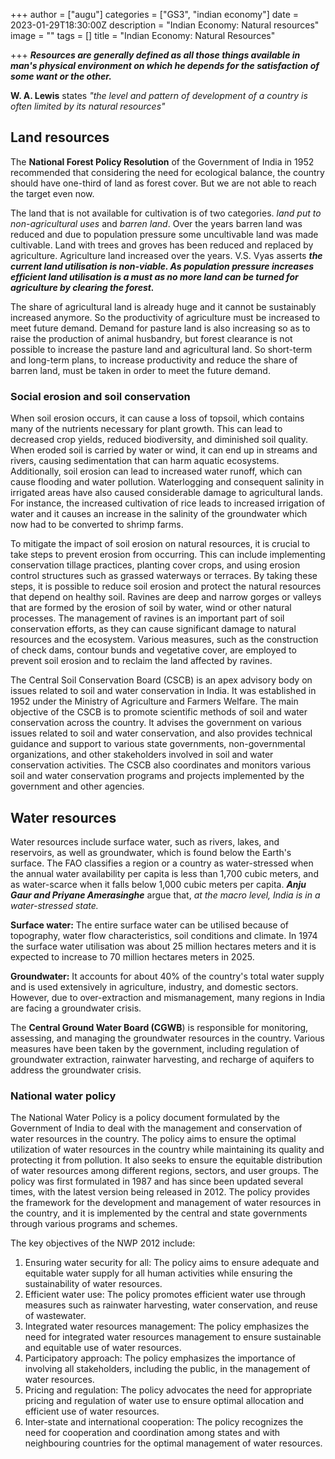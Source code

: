 +++
author = ["augu"]
categories = ["GS3", "indian economy"]
date = 2023-01-29T18:30:00Z
description = "Indian Economy: Natural resources"
image = ""
tags = []
title = "Indian Economy: Natural Resources"

+++
**_Resources are generally defined as all those things available in man's physical environment on which he depends for the satisfaction of some want or the other._**

**W. A. Lewis** states _"the level and pattern of development of a country is often limited by its natural resources"_

## Land resources

The **National Forest Policy Resolution** of the Government of India in 1952 recommended that considering the need for ecological balance, the country should have one-third of land as forest cover. But we are not able to reach the target even now.

The land that is not available for cultivation is of two categories. _land put to non-agricultural uses_ and _barren land_. Over the years barren land was reduced and due to population pressure some uncultivable land was made cultivable. Land with trees and groves has been reduced and replaced by agriculture. Agriculture land increased over the years. V.S. Vyas asserts **_the current land utilisation is non-viable. As population pressure increases efficient land utilisation is a must as no more land can be turned for agriculture by clearing the forest._**

The share of agricultural land is already huge and it cannot be sustainably increased anymore. So the productivity of agriculture must be increased to meet future demand. Demand for pasture land is also increasing so as to raise the production of animal husbandry, but forest clearance is not possible to increase the pasture land and agricultural land. So short-term and long-term plans, to increase productivity and reduce the share of barren land, must be taken in order to meet the future demand.

### Social erosion and soil conservation

When soil erosion occurs, it can cause a loss of topsoil, which contains many of the nutrients necessary for plant growth. This can lead to decreased crop yields, reduced biodiversity, and diminished soil quality. When eroded soil is carried by water or wind, it can end up in streams and rivers, causing sedimentation that can harm aquatic ecosystems. Additionally, soil erosion can lead to increased water runoff, which can cause flooding and water pollution. Waterlogging and consequent salinity in irrigated areas have also caused considerable damage to agricultural lands. For instance, the increased cultivation of rice leads to increased irrigation of water and it causes an increase in the salinity of the groundwater which now had to be converted to shrimp farms.

To mitigate the impact of soil erosion on natural resources, it is crucial to take steps to prevent erosion from occurring. This can include implementing conservation tillage practices, planting cover crops, and using erosion control structures such as grassed waterways or terraces. By taking these steps, it is possible to reduce soil erosion and protect the natural resources that depend on healthy soil. Ravines are deep and narrow gorges or valleys that are formed by the erosion of soil by water, wind or other natural processes. The management of ravines is an important part of soil conservation efforts, as they can cause significant damage to natural resources and the ecosystem. Various measures, such as the construction of check dams, contour bunds and vegetative cover, are employed to prevent soil erosion and to reclaim the land affected by ravines.

The Central Soil Conservation Board (CSCB) is an apex advisory body on issues related to soil and water conservation in India. It was established in 1952 under the Ministry of Agriculture and Farmers Welfare. The main objective of the CSCB is to promote scientific methods of soil and water conservation across the country. It advises the government on various issues related to soil and water conservation, and also provides technical guidance and support to various state governments, non-governmental organizations, and other stakeholders involved in soil and water conservation activities. The CSCB also coordinates and monitors various soil and water conservation programs and projects implemented by the government and other agencies.

## Water resources

Water resources include surface water, such as rivers, lakes, and reservoirs, as well as groundwater, which is found below the Earth's surface. The FAO classifies a region or a country as water-stressed when the annual water availability per capita is less than 1,700 cubic meters, and as water-scarce when it falls below 1,000 cubic meters per capita. **_Anju Gaur and Priyane Amerasinghe_** argue that, _at the macro level, India is in a water-stressed state._ 

**Surface water:** The entire surface water can be utilised because of topography, water flow characteristics, soil conditions and climate. In 1974 the surface water utilisation was about 25 million hectares meters and it is expected to increase to 70 million hectares meters in 2025. 

**Groundwater:** It accounts for about 40% of the country's total water supply and is used extensively in agriculture, industry, and domestic sectors. However, due to over-extraction and mismanagement, many regions in India are facing a groundwater crisis. 

The **Central Ground Water Board (CGWB**) is responsible for monitoring, assessing, and managing the groundwater resources in the country. Various measures have been taken by the government, including regulation of groundwater extraction, rainwater harvesting, and recharge of aquifers to address the groundwater crisis.

### National water policy

The National Water Policy is a policy document formulated by the Government of India to deal with the management and conservation of water resources in the country. The policy aims to ensure the optimal utilization of water resources in the country while maintaining its quality and protecting it from pollution. It also seeks to ensure the equitable distribution of water resources among different regions, sectors, and user groups. The policy was first formulated in 1987 and has since been updated several times, with the latest version being released in 2012. The policy provides the framework for the development and management of water resources in the country, and it is implemented by the central and state governments through various programs and schemes.

The key objectives of the NWP 2012 include:

1. Ensuring water security for all: The policy aims to ensure adequate and equitable water supply for all human activities while ensuring the sustainability of water resources.
2. Efficient water use: The policy promotes efficient water use through measures such as rainwater harvesting, water conservation, and reuse of wastewater.
3. Integrated water resources management: The policy emphasizes the need for integrated water resources management to ensure sustainable and equitable use of water resources.
4. Participatory approach: The policy emphasizes the importance of involving all stakeholders, including the public, in the management of water resources.
5. Pricing and regulation: The policy advocates the need for appropriate pricing and regulation of water use to ensure optimal allocation and efficient use of water resources.
6. Inter-state and international cooperation: The policy recognizes the need for cooperation and coordination among states and with neighbouring countries for the optimal management of water resources.